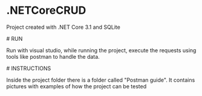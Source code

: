 ﻿# .NETCoreCRUD

Project created with .NET Core 3.1 and SQLite

﻿# RUN
 
 Run with visual studio, while running the project, execute the requests using tools like postman to handle the data.
 
 ﻿# INSTRUCTIONS
  
  Inside the project folder there is a folder called "Postman guide". It contains pictures with examples of how the project can be tested
